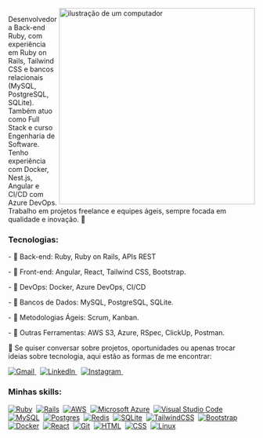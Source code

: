 <img src="https://raw.githubusercontent.com/MicaelliMedeiros/micaellimedeiros/master/image/computer-illustration.png" alt="ilustração de um computador" min-width="400px" max-width="400px" width="400px" align="right">

<p align="left"> 
Desenvolvedora Back-end Ruby, com experiência em Ruby on Rails, Tailwind CSS e bancos relacionais (MySQL, PostgreSQL, SQLite). Também atuo como Full Stack e curso Engenharia de Software. Tenho experiência com Docker, Nest.js, Angular e CI/CD com Azure DevOps. Trabalho em projetos freelance e equipes ágeis, sempre focada em qualidade e inovação. 🚀

</p>

### Tecnologias:
<p align="left">
  - 🚀 Back-end: Ruby, Ruby on Rails, APIs REST
</p>

<p align="left">
   - 🚀 Front-end: Angular, React, Tailwind CSS, Bootstrap.
</p>
<p align="left">
  - 🚀 DevOps: Docker, Azure DevOps, CI/CD
</p>

<p align="left">
  - 🚀 Bancos de Dados: MySQL, PostgreSQL, SQLite.
</p>
 
<p align="left">
  - 🚀 Metodologias Ágeis: Scrum, Kanban.
</p>

<p align="left">
 - 🚀 Outras Ferramentas: AWS S3, Azure, RSpec, ClickUp, Postman.
</p>

<p align="left">
  💌 Se quiser conversar sobre projetos, oportunidades ou apenas trocar ideias sobre tecnologia, aqui estão as formas de me encontrar:
</p>

<p align="left" style="text-decoration: none;">
  <a href="mailto:daiana.xd11@gmail.com" title="Gmail">
    <img src="https://img.shields.io/badge/-Gmail-FF0000?style=flat-square&labelColor=FF0000&logo=gmail&logoColor=white" alt="Gmail"/>
  </a>&nbsp;
  <a href="https://www.linkedin.com/in/daiana-simao" title="LinkedIn">
    <img src="https://img.shields.io/badge/-Linkedin-0e76a8?style=flat-square&logo=Linkedin&logoColor=white" alt="LinkedIn"/>
  </a>&nbsp;
  <a href="https://instagram.com/daianasiimao" title="Instagram">
    <img src="https://img.shields.io/badge/-Instagram-DF0174?style=flat-square&labelColor=DF0174&logo=instagram&logoColor=white" alt="Instagram"/>
  </a>&nbsp;
</p>

 
 ### Minhas skills:
 [![Ruby](https://img.shields.io/badge/Ruby-%23CC342D.svg?&logo=ruby&logoColor=white)](#)&nbsp;
 [![Rails](https://img.shields.io/badge/Rails-%23CC0000.svg?logo=ruby-on-rails&logoColor=white)](#)&nbsp;
 [![AWS](https://img.shields.io/badge/AWS-%23FF9900.svg?logo=amazon-web-services&logoColor=white)](#)&nbsp;
 [![Microsoft Azure](https://custom-icon-badges.demolab.com/badge/Microsoft%20Azure-0089D6?logo=msazure&logoColor=white)](#)&nbsp;
 [![Visual Studio Code](https://custom-icon-badges.demolab.com/badge/Visual%20Studio%20Code-0078d7.svg?logo=vsc&logoColor=white)](#)&nbsp;
 [![MySQL](https://img.shields.io/badge/MySQL-4479A1?logo=mysql&logoColor=fff)](#)&nbsp;
 [![Postgres](https://img.shields.io/badge/Postgres-%23316192.svg?logo=postgresql&logoColor=white)](#)&nbsp;
 [![Redis](https://img.shields.io/badge/Redis-%23DD0031.svg?logo=redis&logoColor=white)](#)&nbsp;
 [![SQLite](https://img.shields.io/badge/SQLite-%2307405e.svg?logo=sqlite&logoColor=white)](#)&nbsp;
 [![TailwindCSS](https://img.shields.io/badge/Tailwind%20CSS-%2338B2AC.svg?logo=tailwind-css&logoColor=white)](#)&nbsp;
 [![Bootstrap](https://img.shields.io/badge/Bootstrap-7952B3?logo=bootstrap&logoColor=fff)](#)&nbsp;
 [![Docker](https://img.shields.io/badge/Docker-2496ED?logo=docker&logoColor=fff)](#)&nbsp;
 [![React](https://img.shields.io/badge/React-%2320232a.svg?logo=react&logoColor=%2361DAFB)](#)&nbsp;
 [![Git](https://img.shields.io/badge/Git-F05032?logo=git&logoColor=fff)](#)&nbsp;
 [![HTML](https://img.shields.io/badge/HTML-%23E34F26.svg?logo=html5&logoColor=white)](#)&nbsp;
 [![CSS](https://img.shields.io/badge/CSS-1572B6?logo=css3&logoColor=fff)](#)&nbsp;
 [![Linux](https://img.shields.io/badge/Linux-FCC624?logo=linux&logoColor=black)](#)
 
